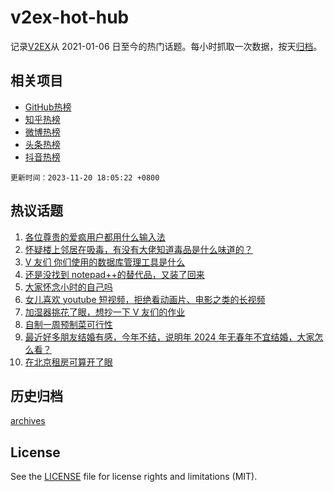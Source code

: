# v2ex-hot-hub

 记录[V2EX](https://www.v2ex.com/)从 2021-01-06 日至今的热门话题。每小时抓取一次数据，按天[归档](archives)。
 
 ## 相关项目

- [GitHub热榜](https://github.com/it985/github-hot-hub)
- [知乎热榜](https://github.com/it985/zhihu-hot-hub)
- [微博热榜](https://github.com/it985/weibo-hot-hub)
- [头条热榜](https://github.com/it985/toutiao-hot-hub)
- [抖音热榜](https://github.com/it985/douyin-hot-hub)


 `更新时间：2023-11-20 18:05:22 +0800`

## 热议话题

1. [各位尊贵的爱疯用户都用什么输入法](https://www.v2ex.com/t/993287)
1. [怀疑楼上邻居在吸毒，有没有大佬知道毒品是什么味道的？](https://www.v2ex.com/t/993357)
1. [V 友们 你们使用的数据库管理工具是什么](https://www.v2ex.com/t/993341)
1. [还是没找到 notepad++的替代品，又装了回来](https://www.v2ex.com/t/993408)
1. [大家怀念小时的自己吗](https://www.v2ex.com/t/993348)
1. [女儿喜欢 youtube 短视频，拒绝看动画片、电影之类的长视频](https://www.v2ex.com/t/993313)
1. [加湿器挑花了眼，想抄一下 V 友们的作业](https://www.v2ex.com/t/993247)
1. [自制一周预制菜可行性](https://www.v2ex.com/t/993300)
1. [最近好多朋友结婚有感，今年不结，说明年 2024 年无春年不宜结婚，大家怎么看？](https://www.v2ex.com/t/993343)
1. [在北京租房可算开了眼](https://www.v2ex.com/t/993330)

## 历史归档

[archives](archives)

## License

See the [LICENSE](LICENSE) file for license rights and limitations (MIT).
